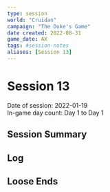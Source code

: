 ```yaml
---
type: session
world: "Cruidan"
campaign: "The Duke's Game"
date created: 2022-08-31
game_date: AX
tags: #session-notes
aliases: [Session 13]
---
```

# Session 13
Date of session: 2022-01-19  
In-game day count: Day 1 to Day 1  

## Session Summary

## Log



## Loose Ends

